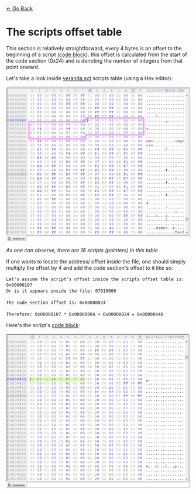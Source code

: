 
[<- Go Back](./format.md)

# The scripts offset table
This section is relatively straightforward, every 4 bytes is an offset to the beginning of a script ([code block](./code.md#code-block)).
this offset is calculated from the start of the code section (0x24) and is denoting the number of integers from that point onward.

Let's take a look inside [veranda.sct](./veranda.sct) scripts table (using a Hex editor):

<img src="../img/sct_st.png" />

_As one can observe, there are 16 scripts (pointers) in this table_

If one wants to locate the address/ offset inside the file, one should simply multiply the offset by 4 and add the code section's offset to it like so:

```
Let's assume the script's offset inside the scripts offset table is: 0x00000107
Or is it appears inside the file: 07010000

The code section offset is: 0x00000024

Therefore: 0x00000107 * 0x00000004 + 0x00000024 = 0x00000440

```

Here's the script's [code block](./code.md#code-block):

<img src="../img/sct_st_ex.png" />





